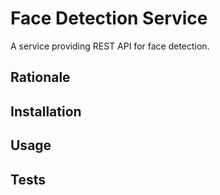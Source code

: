 # Face Detection Service

A service providing REST API for face detection.

## Rationale

## Installation

## Usage

## Tests